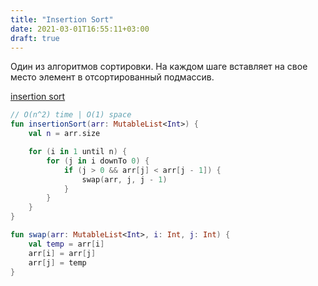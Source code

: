 ```yaml
---
title: "Insertion Sort"
date: 2021-03-01T16:55:11+03:00
draft: true
---
```


Один из алгоритмов сортировки.
На каждом шаге вставляет на свое место элемент в отсортированный подмассив.

[insertion sort](https://github.com/solairerove/algs4-leprosorium/blob/master/src/main/kotlin/com/github/solairerove/algs4/leprosorium/sorting/InsertionSort.kt)

```kotlin
// O(n^2) time | O(1) space
fun insertionSort(arr: MutableList<Int>) {
    val n = arr.size

    for (i in 1 until n) {
        for (j in i downTo 0) {
            if (j > 0 && arr[j] < arr[j - 1]) {
                swap(arr, j, j - 1)
            }
        }
    }
}

fun swap(arr: MutableList<Int>, i: Int, j: Int) {
    val temp = arr[i]
    arr[i] = arr[j]
    arr[j] = temp
}
```

